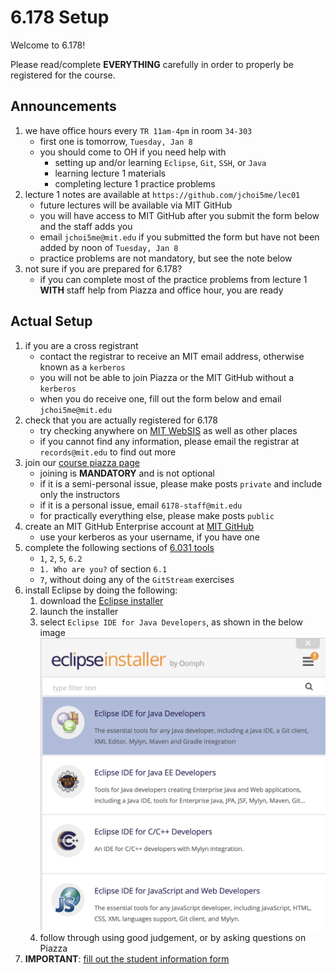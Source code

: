 # 6.178 Setup

Welcome to 6.178!

Please read/complete __EVERYTHING__ carefully in order to properly be registered for the course.

## Announcements

1. we have office hours every `TR 11am-4pm` in room `34-303`
    - first one is tomorrow, `Tuesday, Jan 8`
    - you should come to OH if you need help with
      - setting up and/or learning `Eclipse`, `Git`, `SSH`, or `Java`
      - learning lecture 1 materials
      - completing lecture 1 practice problems
1. lecture 1 notes are available at `https://github.com/jchoi5me/lec01`
    - future lectures will be available via MIT GitHub
    - you will have access to MIT GitHub after you submit the form below and the staff adds you
    - email `jchoi5me@mit.edu` if you submitted the form but have not been added by noon of `Tuesday, Jan 8`
    - practice problems are not mandatory, but see the note below
1. not sure if you are prepared for 6.178?
    - if you can complete most of the practice problems from lecture 1 __WITH__ staff help from Piazza and office hour, you are ready

## Actual Setup

1. if you are a cross registrant
    - contact the registrar to receive an MIT email address, otherwise known as a `kerberos`
    - you will not be able to join Piazza or the MIT GitHub without a `kerberos`
    - when you do receive one, fill out the form below and email `jchoi5me@mit.edu`
1. check that you are actually registered for 6.178
    - try checking anywhere on [MIT WebSIS](websis.mit.edu) as well as other places
    - if you cannot find any information, please email the registrar at `records@mit.edu` to find out more
1. join our [course piazza page](https://piazza.com/mit/spring2019/6178)
    - joining is __MANDATORY__ and is not optional
    - if it is a semi-personal issue, please make posts `private` and include only the instructors
    - if it is a personal issue, email `6178-staff@mit.edu`
    - for practically everything else, please make posts `public`
1. create an MIT GitHub Enterprise account at [MIT GitHub](https://github.mit.edu)
    - use your kerberos as your username, if you have one
1. complete the following sections of [6.031 tools](http://web.mit.edu/6.031/www/fa18/getting-started/)
    - `1`, `2`, `5`, `6.2`
    - `1. Who are you?` of section `6.1`
    - `7`, without doing any of the `GitStream` exercises
1. install Eclipse by doing the following:
    1. download the [Eclipse installer](https://www.eclipse.org/downloads/)
    1. launch the installer
    1. select `Eclipse IDE for Java Developers`, as shown in the below image
    ![image](images/java.png)
    1. follow through using good judgement, or by asking questions on Piazza
1. __IMPORTANT__: [fill out the student information form](https://goo.gl/forms/2k7TOeZ3Xfglt6vo2)

